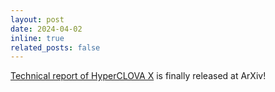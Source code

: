 ```yaml
---
layout: post
date: 2024-04-02
inline: true
related_posts: false
---
```


[Technical report of HyperCLOVA X](https://arxiv.org/abs/2404.01954) is finally released at ArXiv!
